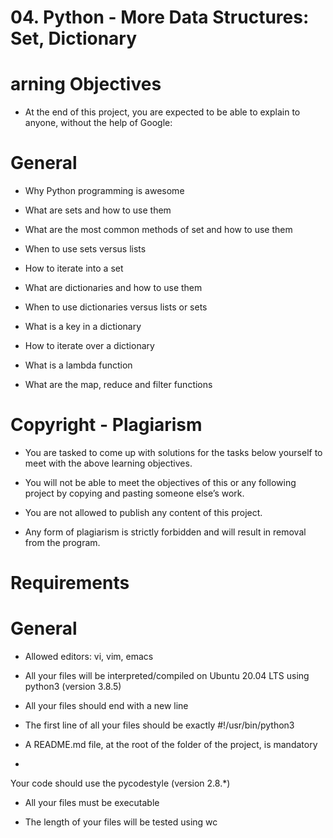 # 04. Python - More Data Structures: Set, Dictionary

# arning Objectives

* At the end of this project, you are expected to be able to explain to anyone, without the help of Google:

# General

* Why Python programming is awesome

* What are sets and how to use them

* What are the most common methods of set and how to use them

* When to use sets versus lists

* How to iterate into a set

* What are dictionaries and how to use them

* When to use dictionaries versus lists or sets

* What is a key in a dictionary

* How to iterate over a dictionary

* What is a lambda function

* What are the map, reduce and filter functions


# Copyright - Plagiarism

* You are tasked to come up with solutions for the tasks below yourself to meet with the above learning objectives.

* You will not be able to meet the objectives of this or any following project by copying and pasting someone else’s work.

* You are not allowed to publish any content of this project.

* Any form of plagiarism is strictly forbidden and will result in removal from the program.

# Requirements

# General

* Allowed editors: vi, vim, emacs

* All your files will be interpreted/compiled on Ubuntu 20.04 LTS using python3 (version 3.8.5)

* All your files should end with a new line

* The first line of all your files should be exactly #!/usr/bin/python3

* A README.md file, at the root of the folder of the project, is mandatory
*
 Your code should use the pycodestyle (version 2.8.*)

* All your files must be executable

* The length of your files will be tested using wc
